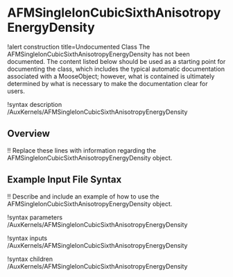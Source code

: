 # AFMSingleIonCubicSixthAnisotropyEnergyDensity

!alert construction title=Undocumented Class
The AFMSingleIonCubicSixthAnisotropyEnergyDensity has not been documented. The content listed below should be used as a starting point for
documenting the class, which includes the typical automatic documentation associated with a
MooseObject; however, what is contained is ultimately determined by what is necessary to make the
documentation clear for users.

!syntax description /AuxKernels/AFMSingleIonCubicSixthAnisotropyEnergyDensity

## Overview

!! Replace these lines with information regarding the AFMSingleIonCubicSixthAnisotropyEnergyDensity object.

## Example Input File Syntax

!! Describe and include an example of how to use the AFMSingleIonCubicSixthAnisotropyEnergyDensity object.

!syntax parameters /AuxKernels/AFMSingleIonCubicSixthAnisotropyEnergyDensity

!syntax inputs /AuxKernels/AFMSingleIonCubicSixthAnisotropyEnergyDensity

!syntax children /AuxKernels/AFMSingleIonCubicSixthAnisotropyEnergyDensity
